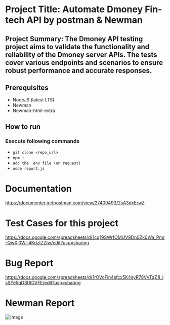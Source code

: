 # Project Title: Automate Dmoney Fin-tech API by postman & Newman
## Project Summary: The Dmoney API testing project aims to validate the functionality and reliability of the Dmoney server APIs. The tests cover various endpoints and scenarios to ensure robust performance and accurate responses.

## Prerequisites
- NodeJS (latest LTS)
- Newman
- Newman-html-extra

## How to run
### Execute following commands
- ```git clone <repo_url>```
- ```npm i```
- ```add the .env file (on request)```
- ```node report.js```

# Documentation 
https://documenter.getpostman.com/view/27409493/2sA3dxErwZ

# Test Cases for this project
https://docs.google.com/spreadsheets/d/1cg19SWrfOMUV9Dn0Zk0Wa_Pmr-QwXj0W-j4KdztZZIw/edit?usp=sharing

# Bug Report 
https://docs.google.com/spreadsheets/d/1rOVoFin4sfcx5K4syR78VvTqZ1I_isSYe5qD3f9DVFE/edit?usp=sharing

# Newman Report
![image](https://github.com/mazaharul-islam/Dmoney-Rest-API-Newman/assets/42996852/d41bb356-7a8b-4081-b347-9f61b4d72f6e)


